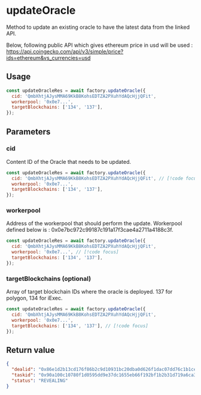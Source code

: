 # updateOracle

Method to update an existing oracle to have the latest data from the linked API.

Below, following public API which gives ethereum price in usd will be used :
<https://api.coingecko.com/api/v3/simple/price?ids=ethereum&vs_currencies=usd>

## Usage

```js
const updateOracleRes = await factory.updateOracle({
  cid: 'QmbXhtjAJysMMA69KkB8KohsEDTZA2PXuhYdAQcHjjQFit',
  workerpool: '0x0e7...',
  targetBlockchains: ['134', '137'],
});
```

## Parameters

### cid

Content ID of the Oracle that needs to be updated.

```js
const updateOracleRes = await factory.updateOracle({
  cid: 'QmbXhtjAJysMMA69KkB8KohsEDTZA2PXuhYdAQcHjjQFit', // [!code focus]
  workerpool: '0x0e7...',
  targetBlockchains: ['134', '137'],
});
```

### workerpool

Address of the workerpool that should perform the update. Workerpool defined
below is : 0x0e7bc972c99187c191a17f3cae4a2711a4188c3f.

```js
const updateOracleRes = await factory.updateOracle({
  cid: 'QmbXhtjAJysMMA69KkB8KohsEDTZA2PXuhYdAQcHjjQFit',
  workerpool: '0x0e7...', // [!code focus]
  targetBlockchains: ['134', '137'],
});
```

### targetBlockchains (optional)

Array of target blockchain IDs where the oracle is deployed. 137 for polygon,
134 for iExec.

```js
const updateOracleRes = await factory.updateOracle({
  cid: 'QmbXhtjAJysMMA69KkB8KohsEDTZA2PXuhYdAQcHjjQFit',
  workerpool: '0x0e7...',
  targetBlockchains: ['134', '137'], // [!code focus]
});
```

## Return value

```json
{
  "dealid": "0x86e1d2b13cd176f86b2c9d10931bc20dba0d626f1dac07dd76c1b1cec569f232",
  "taskid": "0x90a100c10780f1d0595dd9e37dc1655eb66f192bf1b2b31d719a6ca3c6b62d07",
  "status": "REVEALING"
}
```
